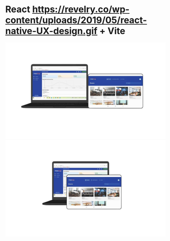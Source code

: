 # React https://revelry.co/wp-content/uploads/2019/05/react-native-UX-design.gif + Vite
  
  <img src="/public/assets/WebAndTablet1.png" alt="Web and Tablet UI1">
  <img src="/public/assets/WebAndTablet2.png" alt="Web and Tablet UI2">
